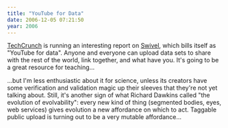 ```yaml
---
title: "YouTube for Data"
date: 2006-12-05 07:21:50
year: 2006
---
```

<a href="http://www.techcrunch.com">TechCrunch</a> is running an interesting report on <a href="http://www.techcrunch.com/2006/12/05/swivel-to-launch-this-week-communitize-your-data/">Swivel</a>, which bills itself as "YouTube for data".  Anyone and everyone can upload data sets to share with the rest of the world, link together, and what have you.  It's going to be a great resource for teaching…

…but I'm less enthusiastic about it for science, unless its creators have some verification and validation magic up their sleeves that they're not yet talking about.  Still, it's another sign of what Richard Dawkins called "the evolution of evolvability": every new kind of thing (segmented bodies, eyes, web services) gives evolution a new affordance on which to act.  Taggable public upload is turning out to be a very mutable affordance…
